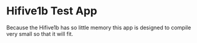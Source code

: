 Hifive1b Test App
=================

Because the Hifive1b has so little memory this app is designed to compile
very small so that it will fit.
